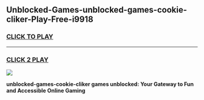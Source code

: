 
## Unblocked-Games-unblocked-games-cookie-cliker-Play-Free-i9918
<h3>
<a href="https://premium76.site?title=unblocked-games-cookie-cliker&ref=21A">CLICK TO PLAY</a></h3>
<hr>

<h3>
<a href="https://premium76.site?title=unblocked-games-cookie-cliker&ref=21A">CLICK 2 PLAY</a>
  
</h3>

<a href="https://premium76.site?title=unblocked-games-cookie-cliker&ref=21A"><img src="https://clearcache.store/games.png"></a>


**unblocked-games-cookie-cliker games unblocked: Your Gateway to Fun and Accessible Online Gaming**
